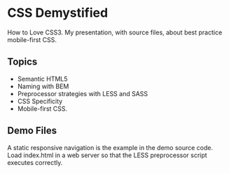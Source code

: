# CSS Demystified
How to Love CSS3. My presentation, with source files, about best practice mobile-first CSS. 

## Topics
* Semantic HTML5
* Naming with BEM
* Preprocessor strategies with LESS and SASS
* CSS Specificity
* Mobile-first CSS.

## Demo Files
A static responsive navigation is the example in the demo source code. Load index.html in a web server so that the LESS preprocessor script executes correctly.
